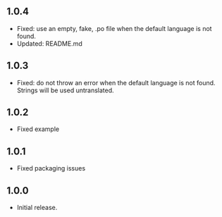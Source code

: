 ## 1.0.4

* Fixed: use an empty, fake, .po file when the default language is not found.
* Updated: README.md

## 1.0.3

* Fixed: do not throw an error when the default language is not found. Strings will be used untranslated.

## 1.0.2

* Fixed example

## 1.0.1

* Fixed packaging issues

## 1.0.0

* Initial release.

